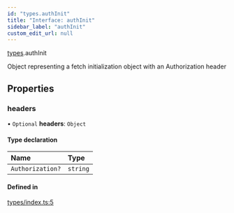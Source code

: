 ```yaml
---
id: "types.authInit"
title: "Interface: authInit"
sidebar_label: "authInit"
custom_edit_url: null
---
```


[types](../modules/types.md).authInit

Object representing a fetch initialization object with an Authorization header

## Properties

### headers

• `Optional` **headers**: `Object`

#### Type declaration

| Name | Type |
| :------ | :------ |
| `Authorization?` | `string` |

#### Defined in

[types/index.ts:5](https://github.com/pantheon-systems/decoupled-kit-js/blob/e10f27e/packages/drupal-kit/src/types/index.ts#L5)
